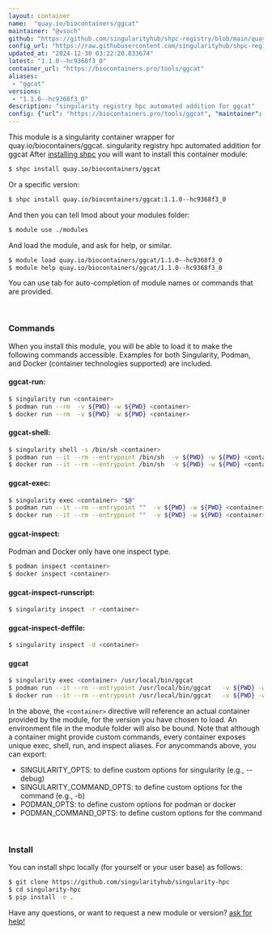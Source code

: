 ```yaml
---
layout: container
name:  "quay.io/biocontainers/ggcat"
maintainer: "@vsoch"
github: "https://github.com/singularityhub/shpc-registry/blob/main/quay.io/biocontainers/ggcat/container.yaml"
config_url: "https://raw.githubusercontent.com/singularityhub/shpc-registry/main/quay.io/biocontainers/ggcat/container.yaml"
updated_at: "2024-12-30 03:22:20.833674"
latest: "1.1.0--hc9368f3_0"
container_url: "https://biocontainers.pro/tools/ggcat"
aliases:
 - "ggcat"
versions:
 - "1.1.0--hc9368f3_0"
description: "singularity registry hpc automated addition for ggcat"
config: {"url": "https://biocontainers.pro/tools/ggcat", "maintainer": "@vsoch", "description": "singularity registry hpc automated addition for ggcat", "latest": {"1.1.0--hc9368f3_0": "sha256:f7e2035f5143323eda8d70be605b34c0c8ea2e55dfa56b1da71bbebc09af45a3"}, "tags": {"1.1.0--hc9368f3_0": "sha256:f7e2035f5143323eda8d70be605b34c0c8ea2e55dfa56b1da71bbebc09af45a3"}, "docker": "quay.io/biocontainers/ggcat", "aliases": {"ggcat": "/usr/local/bin/ggcat"}}
---
```


This module is a singularity container wrapper for quay.io/biocontainers/ggcat.
singularity registry hpc automated addition for ggcat
After [installing shpc](#install) you will want to install this container module:


```bash
$ shpc install quay.io/biocontainers/ggcat
```

Or a specific version:

```bash
$ shpc install quay.io/biocontainers/ggcat:1.1.0--hc9368f3_0
```

And then you can tell lmod about your modules folder:

```bash
$ module use ./modules
```

And load the module, and ask for help, or similar.

```bash
$ module load quay.io/biocontainers/ggcat/1.1.0--hc9368f3_0
$ module help quay.io/biocontainers/ggcat/1.1.0--hc9368f3_0
```

You can use tab for auto-completion of module names or commands that are provided.

<br>

### Commands

When you install this module, you will be able to load it to make the following commands accessible.
Examples for both Singularity, Podman, and Docker (container technologies supported) are included.

#### ggcat-run:

```bash
$ singularity run <container>
$ podman run --rm  -v ${PWD} -w ${PWD} <container>
$ docker run --rm  -v ${PWD} -w ${PWD} <container>
```

#### ggcat-shell:

```bash
$ singularity shell -s /bin/sh <container>
$ podman run --it --rm --entrypoint /bin/sh  -v ${PWD} -w ${PWD} <container>
$ docker run --it --rm --entrypoint /bin/sh  -v ${PWD} -w ${PWD} <container>
```

#### ggcat-exec:

```bash
$ singularity exec <container> "$@"
$ podman run --it --rm --entrypoint ""  -v ${PWD} -w ${PWD} <container> "$@"
$ docker run --it --rm --entrypoint ""  -v ${PWD} -w ${PWD} <container> "$@"
```

#### ggcat-inspect:

Podman and Docker only have one inspect type.

```bash
$ podman inspect <container>
$ docker inspect <container>
```

#### ggcat-inspect-runscript:

```bash
$ singularity inspect -r <container>
```

#### ggcat-inspect-deffile:

```bash
$ singularity inspect -d <container>
```


#### ggcat

```bash
$ singularity exec <container> /usr/local/bin/ggcat
$ podman run --it --rm --entrypoint /usr/local/bin/ggcat   -v ${PWD} -w ${PWD} <container> -c " $@"
$ docker run --it --rm --entrypoint /usr/local/bin/ggcat   -v ${PWD} -w ${PWD} <container> -c " $@"
```



In the above, the `<container>` directive will reference an actual container provided
by the module, for the version you have chosen to load. An environment file in the
module folder will also be bound. Note that although a container
might provide custom commands, every container exposes unique exec, shell, run, and
inspect aliases. For anycommands above, you can export:

 - SINGULARITY_OPTS: to define custom options for singularity (e.g., --debug)
 - SINGULARITY_COMMAND_OPTS: to define custom options for the command (e.g., -b)
 - PODMAN_OPTS: to define custom options for podman or docker
 - PODMAN_COMMAND_OPTS: to define custom options for the command

<br>

### Install

You can install shpc locally (for yourself or your user base) as follows:

```bash
$ git clone https://github.com/singularityhub/singularity-hpc
$ cd singularity-hpc
$ pip install -e .
```

Have any questions, or want to request a new module or version? [ask for help!](https://github.com/singularityhub/singularity-hpc/issues)